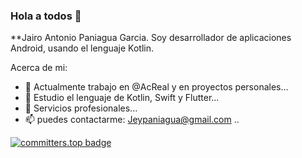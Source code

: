 ### Hola a todos 👋


**Jairo Antonio Paniagua Garcia. Soy desarrollador de aplicaciones Android, usando el lenguaje Kotlin.

Acerca de mi:

- 🔭 Actualmente trabajo en @AcReal y en proyectos personales...
- 🌱 Estudio el lenguaje de Kotlin, Swift y Flutter...
- 💬 Servicios profesionales...
- 📫 puedes contactarme: Jeypaniagua@gmail.com ..

[![committers.top badge](https://user-badge.committers.top/nicaragua_private/jey1322.svg)](https://user-badge.committers.top/nicaragua_private/jey1322)
